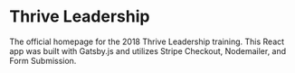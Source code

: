 # Thrive Leadership

The official homepage for the 2018 Thrive Leadership training. This React app was built with Gatsby.js and utilizes Stripe Checkout, Nodemailer, and Form Submission.
